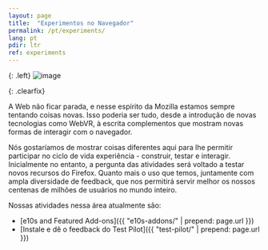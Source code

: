 ```yaml
---
layout: page
title:  "Experimentos no Navegador"
permalink: /pt/experiments/
lang: pt
pdir: ltr
ref: experiments
---
```


{: .left}
![image](/asserts/img/test-pilot.png)

{: .clearfix}
&nbsp;

A Web não ficar parada, e nesse espírito da Mozilla estamos sempre tentando coisas novas. Isso poderia ser tudo, desde a introdução de novas tecnologias como WebVR, à escrita complementos que mostram novas formas de interagir com o navegador.

Nós gostaríamos de mostrar coisas diferentes aqui para lhe permitir participar no ciclo de vida experiência - construir, testar e interagir. Inicialmente no entanto, a pergunta das atividades será voltado a testar novos recursos do Firefox. Quanto mais o uso que temos, juntamente com ampla diversidade de feedback, que nos permitirá servir melhor os nossos centenas de milhões de usuários no mundo inteiro.

Nossas atividades nessa área atualmente são:

* [e10s and Featured Add-ons]({{ "e10s-addons/" | prepend: page.url }})
* [Instale e dê o feedback do Test Pilot]({{ "test-pilot/" | prepend: page.url }})
